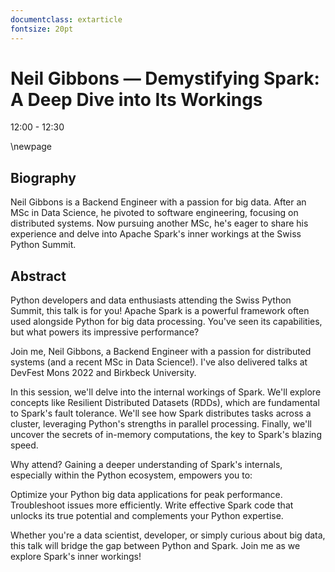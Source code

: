 ```yaml
---
documentclass: extarticle
fontsize: 20pt
---
```


# Neil Gibbons — Demystifying Spark: A Deep Dive into Its Workings

12:00 - 12:30

\newpage

## Biography

Neil Gibbons is a Backend Engineer with a passion for big data. After an MSc in Data Science, he pivoted to software engineering, focusing on distributed systems. Now pursuing another MSc, he's eager to share his experience and delve into Apache Spark's inner workings at the Swiss Python Summit.

## Abstract

Python developers and data enthusiasts attending the Swiss Python Summit, this talk is for you! Apache Spark is a powerful framework often used alongside Python for big data processing. You've seen its capabilities, but what powers its impressive performance?

Join me, Neil Gibbons, a Backend Engineer with a passion for distributed systems (and a recent MSc in Data Science!). I've also delivered talks at DevFest Mons 2022 and Birkbeck University.

In this session, we'll delve into the internal workings of Spark. We'll explore concepts like Resilient Distributed Datasets (RDDs), which are fundamental to Spark's fault tolerance. We'll see how Spark distributes tasks across a cluster, leveraging Python's strengths in parallel processing. Finally, we'll uncover the secrets of in-memory computations, the key to Spark's blazing speed.

Why attend? Gaining a deeper understanding of Spark's internals, especially within the Python ecosystem, empowers you to:

Optimize your Python big data applications for peak performance.
Troubleshoot issues more efficiently.
Write effective Spark code that unlocks its true potential and complements your Python expertise.

Whether you're a data scientist, developer, or simply curious about big data, this talk will bridge the gap between Python and Spark. Join me as we explore Spark's inner workings!
